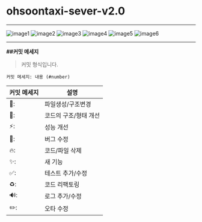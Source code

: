 # ohsoontaxi-sever-v2.0

---

![image1](https://github.com/Uttug-Seuja/ohsoontaxi-sever-v2.0/assets/104710245/3d5839e8-da30-4fda-bc8c-cf41152717a2)
![image2](https://github.com/Uttug-Seuja/ohsoontaxi-sever-v2.0/assets/104710245/8473746c-def3-42d2-943a-db886bdcd416)
![image3](https://github.com/Uttug-Seuja/ohsoontaxi-sever-v2.0/assets/104710245/77d352f0-f497-426c-ba9c-69de95457928)
![image4](https://github.com/Uttug-Seuja/ohsoontaxi-sever-v2.0/assets/104710245/95b5916c-a175-4685-a117-585bc0a4130b)
![image5](https://github.com/Uttug-Seuja/ohsoontaxi-sever-v2.0/assets/104710245/fccc55e7-52ac-4b31-9d3c-6ac1cf656635)
![image6](https://github.com/Uttug-Seuja/ohsoontaxi-sever-v2.0/assets/104710245/4ac1a0b1-0618-421e-9540-92dadb5672e5)

---

**##커밋 메세지**  


> 커밋 형식입니다.

```
커밋 메세지: 내용 (#number)
```  


|커밋 메세지|설명|
|------|---|
|:page_facing_up::|파일생성/구조변경|
|:art::|코드의 구조/형태 개선|
|:zap::|성능 개선|
|:bug::|버그 수정|
|:fire::|코드/파일 삭제|
|:sparkles::|새 기능|
|:white_check_mark::|테스트 추가/수정|
|:recycle::|코드 리팩토링|
|:loud_sound::|로그 추가/수정|
|:pencil2::|오타 수정|
